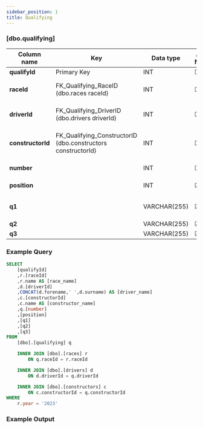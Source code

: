 ```yaml
---
sidebar_position: 1
title: Qualifying
---
```


### [dbo.qualifying]
| Column name | Key | Data type | Allow NULLs | Default | Description |
| ------- | ------- | ------- | ------- | ------- | ------- |
| **qualifyId** |  Primary Key | INT | ☐ |  |  | 
| **raceId** | FK_Qualifying_RaceID (dbo.races raceId) | INT | ☐ | 0 | Foreign key link to races table  | 
| **driverId** | FK_Qualifying_DriverID (dbo.drivers driverId) | INT | ☐ | 0 | Foreign key link to drivers table | 
| **constructorId** | FK_Qualifying_ConstructorID (dbo.constructors constructorId) | INT | ☐ | 0 | Foreign key link to constructors table | 
| **number** |  | INT | ☐ | 0 | Driver number | 
| **position** |  | INT | ☑ |  | Qualifying position | 
| **q1** |  | VARCHAR(255) | ☑ |  | Q1 lap time e.g. "1:21.374" | 
| **q2** |  | VARCHAR(255) | ☑ |  | Q2 lap time | 
| **q3** |  | VARCHAR(255) | ☑ |  | Q3 lap time | 

### Example Query

```sql
SELECT 
	[qualifyId]
	,r.[raceId]
	,r.name AS [race_name]
	,d.[driverId]
	,CONCAT(d.forename,' ',d.surname) AS [driver_name]
	,c.[constructorId]
	,c.name AS [constructor_name]
	,q.[number]
	,[position]
	,[q1]
	,[q2]
	,[q3]
FROM 
	[dbo].[qualifying] q

	INNER JOIN [dbo].[races] r
		ON q.raceId = r.raceId

	INNER JOIN [dbo].[drivers] d
		ON d.driverId = q.driverId

	INNER JOIN [dbo].[constructors] c
		ON c.constructorId = q.constructorId
WHERE 
	r.year = '2023'
```

### Example Output